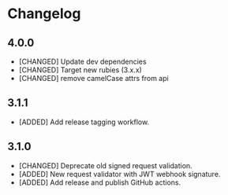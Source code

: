 # Changelog


## 4.0.0

* [CHANGED] Update dev dependencies
* [CHANGED] Target new rubies (3.x.x) 
* [CHANGED] remove camelCase attrs from api

## 3.1.1

* [ADDED] Add release tagging workflow.

## 3.1.0

* [CHANGED] Deprecate old signed request validation.
* [ADDED] New request validator with JWT webhook signature.
* [ADDED] Add release and publish GitHub actions.

